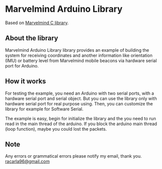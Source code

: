 # Marvelmind Arduino Library
Based on [Marvelmind C library](https://github.com/MarvelmindRobotics/marvelmind.c).
## About the library
Marvelmind Arduino Library library provides an example of building the system for receiving coordinates and another information like orientation (IMU) or battery level from Marvelmind mobile beacons via hardware serial port for Arduino.
## How it works
For testing the example, you need an Arduino with two serial ports, with a hardware serial port and serial object. But you can use the library only with hardware serial port for real purpose using. Then, you can customize the library for example for Software Serial.

The example is easy, begin for initialize the library and the you need to run read in the main thread of the arduino. If you block the arduino main thread (loop function), maybe you could lost the packets.

## Note
Any errors or grammatical errors please notify my email, thank you. racarla96@gmail.com
